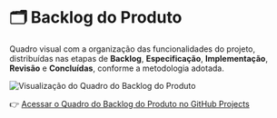 # 🗂️ Backlog do Produto

Quadro visual com a organização das funcionalidades do projeto, distribuídas nas etapas de **Backlog**, **Especificação**, **Implementação**, **Revisão** e **Concluídas**, conforme a metodologia adotada.

![Visualização do Quadro do Backlog do Produto]()

👉 [Acessar o Quadro do Backlog do Produto no GitHub Projects](https://github.com/users/taizaoliveira/projects/2/views/1)
